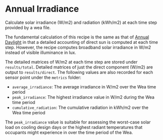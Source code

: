 # Annual Irradiance

Calculate solar irradiance (W/m2) and radiation (kWh/m2) at each time step provided by a wea file.

The fundamental calculation of this recipe is the same as that of
[Annual Daylight](https://github.com/pollination/annual-daylight) in that a detailed
accounting of direct sun is computed at each time step. However, the recipe computes
broadband solar irradiance in W/m2 instead of visible illuminance in lux.

The detailed matrices of W/m2 at each time step are stored under `results/total`.
Detailed matrices of just the direct component (W/m2) are output to `results/direct`.
The following values are also recorded for each sensor point under the `metrics` folder:

* `average_irradiance`: The average irradiance in W/m2 over the Wea time period
* `peak_irradiance`: The highest irradiance value in W/m2 during the Wea time period
* `cumulative_radiation`: The cumulative radiation in kWh/m2 over the Wea time period

The `peak_irradiance` value is suitable for assessing the worst-case solar load
on cooling design days or the highest radiant temperatures that occupants might
experience in over the time period of the Wea.
